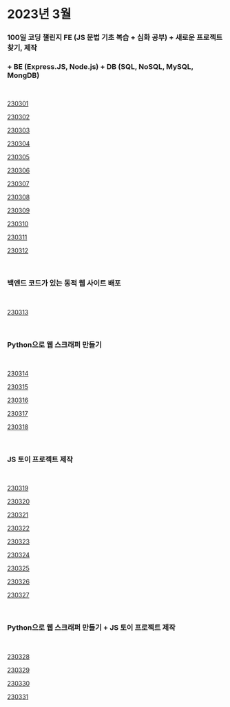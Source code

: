 # 2023년 3월

### 100일 코딩 챌린지 FE (JS 문법 기초 복습 + 심화 공부) + 새로운 프로젝트 찾기, 제작

### + BE (Express.JS, Node.js) + DB (SQL, NoSQL, MySQL, MongDB)

<br />

[230301](/DateLink/2023-03/230301.md)

[230302](/DateLink/2023-03/230302.md)

[230303](/DateLink/2023-03/230303.md)

[230304](/DateLink/2023-03/230304.md)

[230305](/DateLink/2023-03/230305.md)

[230306](/DateLink/2023-03/230306.md)

[230307](/DateLink/2023-03/230307.md)

[230308](/DateLink/2023-03/230308.md)

[230309](/DateLink/2023-03/230309.md)

[230310](/DateLink/2023-03/230310.md)

[230311](/DateLink/2023-03/230311.md)

[230312](/DateLink/2023-03/230312.md)

<br />

### 백엔드 코드가 있는 동적 웹 사이트 배포

<br />

[230313](/DateLink/2023-03/230313.md)

<br />

### Python으로 웹 스크래퍼 만들기

<br />

[230314](/DateLink/2023-03/230314.md)

[230315](/DateLink/2023-03/230315.md)

[230316](/DateLink/2023-03/230316.md)

[230317](/DateLink/2023-03/230317.md)

[230318](/DateLink/2023-03/230318.md)

<br />

### JS 토이 프로젝트 제작

<br />

[230319](/DateLink/2023-03/230319.md)

[230320](/DateLink/2023-03/230320.md)

[230321](/DateLink/2023-03/230321.md)

[230322](/DateLink/2023-03/230322.md)

[230323](/DateLink/2023-03/230323.md)

[230324](/DateLink/2023-03/230324.md)

[230325](/DateLink/2023-03/230325.md)

[230326](/DateLink/2023-03/230326.md)

[230327](/DateLink/2023-03/230327.md)

<br />

### Python으로 웹 스크래퍼 만들기 + JS 토이 프로젝트 제작

<br />

[230328](/DateLink/2023-03/230328.md)

[230329](/DateLink/2023-03/230329.md)

[230330](/DateLink/2023-03/230330.md)

[230331](/DateLink/2023-03/230331.md)

<br />
